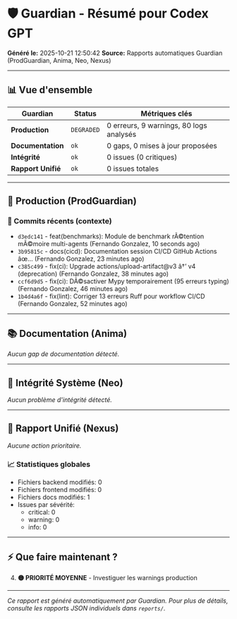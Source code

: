 # 🛡️ Guardian - Résumé pour Codex GPT

**Généré le:** 2025-10-21 12:50:42
**Source:** Rapports automatiques Guardian (ProdGuardian, Anima, Neo, Nexus)

---

## 📊 Vue d'ensemble

| Guardian | Status | Métriques clés |
|----------|--------|----------------|
| **Production** | `DEGRADED` | 0 erreurs, 9 warnings, 80 logs analysés |
| **Documentation** | `ok` | 0 gaps, 0 mises à jour proposées |
| **Intégrité** | `ok` | 0 issues (0 critiques) |
| **Rapport Unifié** | `ok` | 0 issues totales |

---

## 🔴 Production (ProdGuardian)

### 📝 Commits récents (contexte)

- `d3edc141` - feat(benchmarks): Module de benchmark rÃ©tention mÃ©moire multi-agents (Fernando Gonzalez, 10 seconds ago)
- `3b95815c` - docs(cicd): Documentation session CI/CD GitHub Actions âœ… (Fernando Gonzalez, 23 minutes ago)
- `c385c499` - fix(ci): Upgrade actions/upload-artifact@v3 â†’ v4 (deprecation) (Fernando Gonzalez, 38 minutes ago)
- `ccf6d9d5` - fix(ci): DÃ©sactiver Mypy temporairement (95 erreurs typing) (Fernando Gonzalez, 46 minutes ago)
- `1b4d4a6f` - fix(lint): Corriger 13 erreurs Ruff pour workflow CI/CD (Fernando Gonzalez, 52 minutes ago)

---

## 📚 Documentation (Anima)

*Aucun gap de documentation détecté.*

---

## 🔐 Intégrité Système (Neo)

*Aucun problème d'intégrité détecté.*

---

## 🎯 Rapport Unifié (Nexus)

*Aucune action prioritaire.*

### 📈 Statistiques globales

- Fichiers backend modifiés: 0
- Fichiers frontend modifiés: 0
- Fichiers docs modifiés: 1
- Issues par sévérité:
  - critical: 0
  - warning: 0
  - info: 0

---

## ⚡ Que faire maintenant ?

4. **🟡 PRIORITÉ MOYENNE** - Investiguer les warnings production

---

*Ce rapport est généré automatiquement par Guardian. Pour plus de détails, consulte les rapports JSON individuels dans `reports/`.*
